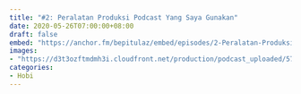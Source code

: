 ```yaml
---
title: "#2: Peralatan Produksi Podcast Yang Saya Gunakan"
date: 2020-05-26T07:00:00+08:00
draft: false
embed: "https://anchor.fm/bepitulaz/embed/episodes/2-Peralatan-Produksi-Podcast-Yang-Saya-Gunakan-eehjah/a-a29rfs6"
images:
- "https://d3t3ozftmdmh3i.cloudfront.net/production/podcast_uploaded/5796566/5796566-1590379110975-07f35a3d3e50e.jpg"
categories:
- Hobi
---
```

